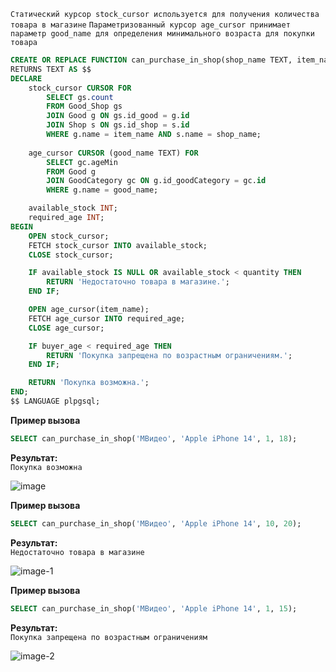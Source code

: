 `Статический курсор stock_cursor используется для получения количества товара в магазине`
`Параметризованный курсор age_cursor принимает параметр good_name для определения минимального возраста для покупки товара`
```sql
CREATE OR REPLACE FUNCTION can_purchase_in_shop(shop_name TEXT, item_name TEXT, quantity INT, buyer_age INT)
RETURNS TEXT AS $$
DECLARE
    stock_cursor CURSOR FOR 
        SELECT gs.count
        FROM Good_Shop gs
        JOIN Good g ON gs.id_good = g.id
        JOIN Shop s ON gs.id_shop = s.id
        WHERE g.name = item_name AND s.name = shop_name;
        
    age_cursor CURSOR (good_name TEXT) FOR 
        SELECT gc.ageMin
        FROM Good g
        JOIN GoodCategory gc ON g.id_goodCategory = gc.id
        WHERE g.name = good_name;

    available_stock INT;
    required_age INT;
BEGIN
    OPEN stock_cursor;
    FETCH stock_cursor INTO available_stock;
    CLOSE stock_cursor;

    IF available_stock IS NULL OR available_stock < quantity THEN
        RETURN 'Недостаточно товара в магазине.';
    END IF;

    OPEN age_cursor(item_name);
    FETCH age_cursor INTO required_age;
    CLOSE age_cursor;

    IF buyer_age < required_age THEN
        RETURN 'Покупка запрещена по возрастным ограничениям.';
    END IF;

    RETURN 'Покупка возможна.';
END;
$$ LANGUAGE plpgsql;
```
**Пример вызова**
```sql
SELECT can_purchase_in_shop('МВидео', 'Apple iPhone 14', 1, 18);
```
**Результат:**  
`Покупка возможна`

![image](https://github.com/user-attachments/assets/ca9f1c44-2e69-479f-ae22-b8745103eaa7)



**Пример вызова**
```sql
SELECT can_purchase_in_shop('МВидео', 'Apple iPhone 14', 10, 20);
```
**Результат:**  
`Недостаточно товара в магазине`

![image-1](https://github.com/user-attachments/assets/67f59a30-e860-4af3-8f11-d82ad2c44f1c)



**Пример вызова**
```sql
SELECT can_purchase_in_shop('МВидео', 'Apple iPhone 14', 1, 15);
```
**Результат:**  
`Покупка запрещена по возрастным ограничениям`

![image-2](https://github.com/user-attachments/assets/ab6b5c70-f5c1-465a-bdaa-f4f69fe01d3d)

